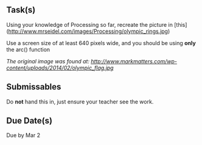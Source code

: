 Task(s)
-------
Using your knowledge of Processing so far, recreate the picture in [this] (http://www.mrseidel.com/images/Processing/olympic_rings.jpg)

Use a screen size of at least 640 pixels wide, and you should be using **only** the arc() function

*The original image was found at: http://www.markmatters.com/wp-content/uploads/2014/02/olympic_flag.jpg*

Submissables
------------
Do **not** hand this in, just ensure your teacher see the work.

Due Date(s)
----------
Due by Mar 2
